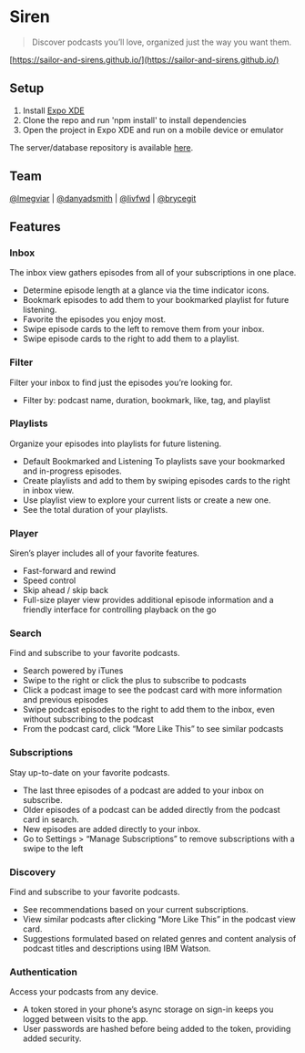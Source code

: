 # Siren
> Discover podcasts you’ll love, organized just the way you want them.

[https://sailor-and-sirens.github.io/](https://sailor-and-sirens.github.io/)

## Setup

1. Install [Expo XDE](https://docs.expo.io/versions/v16.0.0/introduction/installation.html)
2. Clone the repo and run 'npm install' to install dependencies  
3. Open the project in Expo XDE and run on a mobile device or emulator

The server/database repository is available [here](https://github.com/sailor-and-sirens/siren-server).

## Team
[@lmegviar](https://github.com/lmegviar) | [@danyadsmith](https://github.com/danyadsmith) | [@livfwd](https://github.com/livfwd) | [@brycegit](https://github.com/brycegit)

## Features

### Inbox
The inbox view gathers episodes from all of your subscriptions in one place.

- Determine episode length at a glance via the time indicator icons.
- Bookmark episodes to add them to your bookmarked playlist for future listening.
- Favorite the episodes you enjoy most.
- Swipe episode cards to the left to remove them from your inbox.
- Swipe episode cards to the right to add them to a playlist.

### Filter
Filter your inbox to find just the episodes you’re looking for.

- Filter by: podcast name, duration, bookmark, like, tag, and playlist

### Playlists
Organize your episodes into playlists for future listening.

- Default Bookmarked and Listening To playlists save your bookmarked and in-progress episodes.
- Create playlists and add to them by swiping episodes cards to the right in inbox view.
- Use playlist view to explore your current lists or create a new one.
- See the total duration of your playlists.

### Player
Siren’s player includes all of your favorite features.

- Fast-forward and rewind
- Speed control
- Skip ahead / skip back
- Full-size player view provides additional episode information and a friendly interface for controlling playback on the go

### Search
Find and subscribe to your favorite podcasts.

- Search powered by iTunes
- Swipe to the right or click the plus to subscribe to podcasts
- Click a podcast image to see the podcast card with more information and previous episodes
- Swipe podcast episodes to the right to add them to the inbox, even without subscribing to the podcast
- From the podcast card, click “More Like This” to see similar podcasts

### Subscriptions
Stay up-to-date on your favorite podcasts.

- The last three episodes of a podcast are added to your inbox on subscribe.
- Older episodes of a podcast can be added directly from the podcast card in search.
- New episodes are added directly to your inbox.
- Go to Settings > “Manage Subscriptions” to remove subscriptions with a swipe to the left

### Discovery
Find and subscribe to your favorite podcasts.

- See recommendations based on your current subscriptions.
- View similar podcasts after clicking “More Like This” in the podcast view card.
- Suggestions formulated based on related genres and content analysis of podcast titles and descriptions using IBM Watson.

### Authentication
Access your podcasts from any device.

- A token stored in your phone’s async storage on sign-in keeps you logged between visits to the app.
- User passwords are hashed before being added to the token, providing added security.
